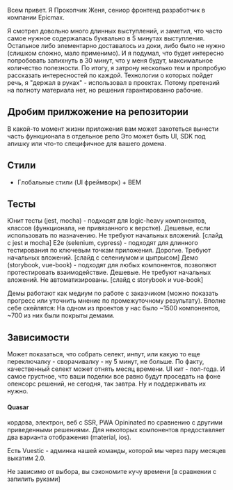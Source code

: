 
Всем привет.
Я Прокопчик Женя, сениор фронтенд разработчик в компании Epicmax. 

Я смотрел довольно много длинных выступлений, и заметил, что часто самое нужное содержалась буквально в 5 минутах выступления. Остальное либо элементарно доставалось из доки, либо было не нужно (слишком сложно, мало применимо). И я подумал, что будет интересно попробовать запихнуть в 30 минут, что у меня будут, максимальное количество полезности.
По итогу, я затрону несколько тем и пропробую рассказать интересностей по каждой.
Технологии о которых пойдет речь, я "держал в руках" - использовал в проектах. Потому претензий на полноту материала нет, но решения гарантированно рабочие.

## Дробим прилжожение на репозитории

В какой-то момент жизни приложения вам может захотеться вынести часть функционала в отдельное репо Это может быть UI, SDK под апишку или что-то специфичное для вашего домена. 

## Стили

* Глобальные стили (UI фреймворк) + BEM


## Тесты

Юнит тесты (jest, mocha) - подходят для logic-heavy компонентов, классов (функционала, не привязанного к верстке). Дешевые, если использовать по назначению. Не требуют начальных вложений.
[слайд с jest и mocha]
E2e (selenium, cypress) - подходят для длинного тестирования по ключевым точкам приложения. Дорогие. Требуют начальных вложений.
[слайд с селениумом и цыпрысом]
Демо (storybook, vue-book) - подходят для любых компонентов, позволяют протестировать взаимодействие. Дешевые. Не требуют начальных вложений. Не автоматизированы.
[слайд с storybook и vue-book]

Демы работают как медиум по работе с заказчиком (можно показать прогресс или уточнить мнение по промежуточному результату).
Вполне себе скейлятся: На одном из проектов у нас было ~1500 компонентов, ~700 из них были покрыты демами. 

## Зависимости
Может показаться, что собрать селект, инпут, или какую то еще переключалку - сворачивалку - ну 5 минут, не больше. По факту, качественный селект может отнять месяц времени. UI кит - пол-года. И самое грустное, что ваши поделки все равно будут проседать на фоне опенсорс решений, не сегодня, так завтра. Ну и поддерживать их нужно.
#### Quasar
кордова, электрон, веб с SSR, PWA
Opininated по сравнению с другими приведенными решениями.
Для некоторых компонентов предоставляет два варианта отображения (material, ios).  

Есть Vuestic - админка нашей команды, которой мы через пару месяцев выкатим 2.0.

Не зависимо от выбора, вы сэкономите кучу времени [в сравнении с запилить руками]

